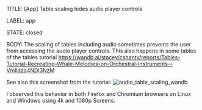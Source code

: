 TITLE:
[App] Table scaling hides audio player controls

LABEL:
app

STATE:
closed

BODY:
The scaling of tables including audio sometimes prevents the user from accessing the audio player controls. This also happens in some tables of the tables tutorial https://wandb.ai/stacey/cshanty/reports/Tables-Tutorial-Recreating-Whale-Melodies-on-Orchestral-Instruments--Vmlldzo4NDI3NzM

See also this screenshot from the tutorial:
![audio_table_scaling_wandb](https://user-images.githubusercontent.com/20171227/141274092-fd06864d-0fc7-4c0a-af39-01c29c04f4db.png)

I observed this behavior in both Firefox and Chromium browsers on Linux and Windows using 4k and 1080p Screens.



